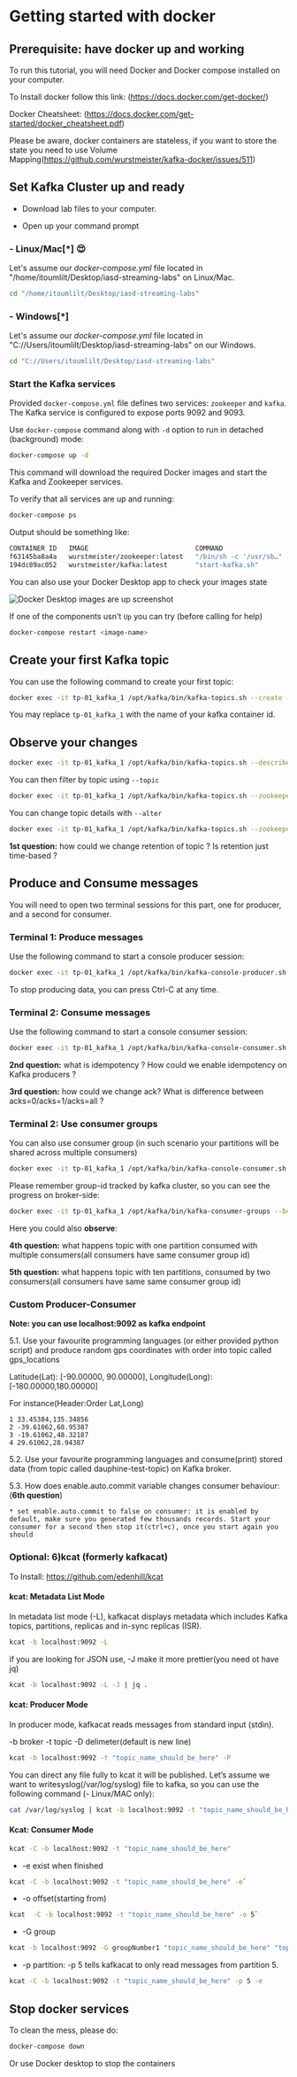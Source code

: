 
# Getting started with docker

## Prerequisite: have docker up and working

To run this tutorial, you will need Docker and Docker compose installed on your computer.

To Install docker follow this link: (<https://docs.docker.com/get-docker/>)

Docker Cheatsheet: (<https://docs.docker.com/get-started/docker_cheatsheet.pdf>)

Please be aware, docker containers are stateless, if you want to store the state you need to use Volume Mapping(<https://github.com/wurstmeister/kafka-docker/issues/511>)

## Set Kafka Cluster up and ready

* Download lab files to your computer.

* Open up your command prompt

### - Linux/Mac[*] 😍

Let's assume our *docker-compose.yml* file located in "/home/itoumlilt/Desktop/iasd-streaming-labs" on Linux/Mac.

``` bash
cd "/home/itoumlilt/Desktop/iasd-streaming-labs"
```

### - Windows[*]

Let's assume our *docker-compose.yml* file located in "C://Users/itoumlilt/Desktop/iasd-streaming-labs" on our Windows.

``` bash
cd "C://Users/itoumlilt/Desktop/iasd-streaming-labs"
```

### Start the Kafka services

Provided `docker-compose.yml` file defines two services: `zookeeper` and `kafka`.
The Kafka service is configured to expose ports 9092 and 9093.

Use `docker-compose` command along with `-d` option to run in detached (background) mode:

```bash
docker-compose up -d
```

This command will download the required Docker images and start the Kafka and Zookeeper services.

To verify that all services are up and running:

```bash
docker-compose ps
```

Output should be something like:

```bash
CONTAINER ID   IMAGE                           COMMAND                  CREATED              STATUS              PORTS                                                NAMES
f63145ba8a4a   wurstmeister/zookeeper:latest   "/bin/sh -c '/usr/sb…"   About a minute ago   Up About a minute   22/tcp, 2888/tcp, 3888/tcp, 0.0.0.0:2181->2181/tcp   tp-01_zookeeper_1
194dc89ac052   wurstmeister/kafka:latest       "start-kafka.sh"         About a minute ago   Up About a minute   0.0.0.0:9092->9092/tcp, 9093/tcp                     tp-01_kafka_1
```

You can also use your Docker Desktop app to check your images state

![Docker Desktop images are up screenshot](resources/img-1.png)

If one of the components usn't `Up` you can try (before calling for help)

```bash
docker-compose restart <image-name>
```

## Create your first Kafka topic

You can use the following command to create your first topic:

```bash
docker exec -it tp-01_kafka_1 /opt/kafka/bin/kafka-topics.sh --create --zookeeper zookeeper:2181 --replication-factor 1 --partitions 1 --topic first-iasd-topic
```

You may replace `tp-01_kafka_1` with the name of your kafka container id.

## Observe your changes

```bash
docker exec -it tp-01_kafka_1 /opt/kafka/bin/kafka-topics.sh --describe --zookeeper zookeeper:2181
```

You can then filter by topic using `--topic`

```bash
docker exec -it tp-01_kafka_1 /opt/kafka/bin/kafka-topics.sh --zookeeper zookeeper:2181 --describe --topic first-iasd-topic
```

You can change topic details with `--alter`

```bash
docker exec -it tp-01_kafka_1 /opt/kafka/bin/kafka-topics.sh --zookeeper zookeeper:2181 --alter --topic first-iasd-topic
```

**1st question:** how could we change retention of topic ? Is retention just time-based ?

## Produce and Consume messages

You will need to open two terminal sessions for this part, one for producer,
and a second for consumer.

### Terminal 1: Produce messages

Use the following command to start a console producer session:

```bash
docker exec -it tp-01_kafka_1 /opt/kafka/bin/kafka-console-producer.sh --broker-list localhost:9092 --topic first-iasd-topic
```

 To stop producing data, you can press Ctrl-C at any time.

### Terminal 2: Consume messages

Use the following command to start a console consumer session:

```bash
docker exec -it tp-01_kafka_1 /opt/kafka/bin/kafka-console-consumer.sh --bootstrap-server localhost:9092 --topic first-iasd-topic --from-beginning
```

**2nd question:** what is idempotency ? How could we enable idempotency on Kafka producers ?

**3rd question:** how could we change ack? What is difference between acks=0/acks=1/acks=all ?

### Terminal 2: Use consumer groups

You can also use consumer group (in such scenario your partitions will be shared across multiple consumers)

```bash
docker exec -it tp-01_kafka_1 /opt/kafka/bin/kafka-console-consumer.sh --bootstrap-server localhost:9092 --from-beginning --topic first-iasd-topic --consumer-property group.id=my-consumer-first-group
```

Please remember group-id tracked by kafka cluster, so you can see the progress on broker-side:

```bash
docker exec -it tp-01_kafka_1 /opt/kafka/bin/kafka-consumer-groups --bootstrap-server localhost:9092 --describe --group foo
```

Here you could also **observe**:

**4th question:** what happens topic with one partition consumed with multiple consumers(all consumers have same consumer group id)

**5th question:** what happens topic with ten partitions, consumed by two consumers(all consumers have same  same consumer group id)

### Custom Producer-Consumer

**Note: you can use localhost:9092 as kafka endpoint**

5.1. Use your favourite programming languages (or either provided python script) and produce random gps coordinates with order into topic called gps_locations

Latitude(Lat): [-90.00000, 90.00000], Longitude(Long): [-180.00000,180.00000]

For instance(Header:Order Lat,Long)

```
1 33.45384,135.34856
2 -39.61062,68.95387
3 -19.61062,48.32187
4 29.61062,28.94387
```

5.2. Use your favourite programming languages and consume(print) stored data (from topic called dauphine-test-topic) on Kafka broker.

5.3. How does enable.auto.commit variable changes consumer behaviour:(**6th question**)

    * set enable.auto.commit to false on consumer: it is enabled by default, make sure you generated few thousands records. Start your consumer for a second then stop it(ctrl+c), once you start again you should

### Optional: 6)kcat (formerly kafkacat)

To Install: <https://github.com/edenhill/kcat>

#### kcat: Metadata List Mode

In metadata list mode (-L), kafkacat displays metadata which includes Kafka topics, partitions, replicas and in-sync replicas (ISR).

``` bash
kcat -b localhost:9092 -L
```

if you are looking for JSON use, -J make it more prettier(you need ot have jq)

```bash
kcat -b localhost:9092 -L -J | jq .
```

#### kcat: Producer Mode

In producer mode, kafkacat reads messages from standard input (stdin).

-b broker -t topic -D delimeter(default is new line)

``` bash
kcat -b localhost:9092 -t "topic_name_should_be_here" -P
```

You can direct any file fully to kcat it will be published. Let’s assume we want to writesyslog(/var/log/syslog) file to kafka, so you can use the following command (- Linux/MAC only):

``` bash
cat /var/log/syslog | kcat -b localhost:9092 -t "topic_name_should_be_here" -z snappy
```

#### Kcat: Consumer Mode

``` bash
kcat -C -b localhost:9092 -t "topic_name_should_be_here"
```

* -e exist when finished

``` bash
kcat -C -b localhost:9092 -t "topic_name_should_be_here" -e`
```

* -o offset(starting from)

``` bash
kcat  -C -b localhost:9092 -t "topic_name_should_be_here" -o 5`
```

* -G group

``` bash
kcat -b localhost:9092 -G groupNumber1 "topic_name_should_be_here" "topic2_name_should_be_here"
```

* -p partition: -p 5 tells kafkacat to only read messages from partition 5.

``` bash
kcat -C -b localhost:9092 -t "topic_name_should_be_here" -p 5 -e
```

## Stop docker services

To clean the mess, please do:

```bash
docker-compose down
```

Or use Docker desktop to stop the containers
